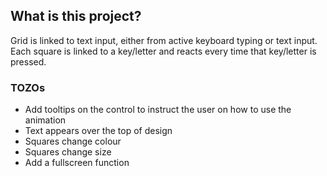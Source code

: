 ## What is this project?

Grid is linked to text input, either from active keyboard typing or text input. Each square is linked to a key/letter and reacts every time that key/letter is pressed.

### TOZOs

- Add tooltips on the control to instruct the user on how to use the animation
- Text appears over the top of design
- Squares change colour
- Squares change size
- Add a fullscreen function
